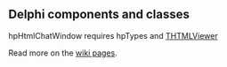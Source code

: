 Delphi components and classes
-----------------------------

hpHtmlChatWindow requires hpTypes and [THTMLViewer](https://code.google.com/p/thtmlviewer/)

Read more on the [wiki pages](https://github.com/livve/delphi/wiki/).
